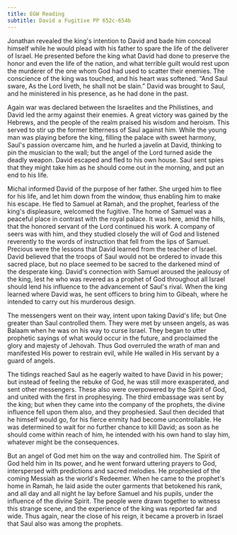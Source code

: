 ```yaml
---
title: EGW Reading
subtitle: David a Fugitive PP 652c-654b
---
```


Jonathan revealed the king's intention to David and bade him conceal himself while he would plead with his father to spare the life of the deliverer of Israel. He presented before the king what David had done to preserve the honor and even the life of the nation, and what terrible guilt would rest upon the murderer of the one whom God had used to scatter their enemies. The conscience of the king was touched, and his heart was softened. “And Saul sware, As the Lord liveth, he shall not be slain.” David was brought to Saul, and he ministered in his presence, as he had done in the past.

Again war was declared between the Israelites and the Philistines, and David led the army against their enemies. A great victory was gained by the Hebrews, and the people of the realm praised his wisdom and heroism. This served to stir up the former bitterness of Saul against him. While the young man was playing before the king, filling the palace with sweet harmony, Saul's passion overcame him, and he hurled a javelin at David, thinking to pin the musician to the wall; but the angel of the Lord turned aside the deadly weapon. David escaped and fled to his own house. Saul sent spies that they might take him as he should come out in the morning, and put an end to his life.

Michal informed David of the purpose of her father. She urged him to flee for his life, and let him down from the window, thus enabling him to make his escape. He fled to Samuel at Ramah, and the prophet, fearless of the king's displeasure, welcomed the fugitive. The home of Samuel was a peaceful place in contrast with the royal palace. It was here, amid the hills, that the honored servant of the Lord continued his work. A company of seers was with him, and they studied closely the will of God and listened reverently to the words of instruction that fell from the lips of Samuel. Precious were the lessons that David learned from the teacher of Israel. David believed that the troops of Saul would not be ordered to invade this sacred place, but no place seemed to be sacred to the darkened mind of the desperate king. David's connection with Samuel aroused the jealousy of the king, lest he who was revered as a prophet of God throughout all Israel should lend his influence to the advancement of Saul's rival. When the king learned where David was, he sent officers to bring him to Gibeah, where he intended to carry out his murderous design.

The messengers went on their way, intent upon taking David's life; but One greater than Saul controlled them. They were met by unseen angels, as was Balaam when he was on his way to curse Israel. They began to utter prophetic sayings of what would occur in the future, and proclaimed the glory and majesty of Jehovah. Thus God overruled the wrath of man and manifested His power to restrain evil, while He walled in His servant by a guard of angels.

The tidings reached Saul as he eagerly waited to have David in his power; but instead of feeling the rebuke of God, he was still more exasperated, and sent other messengers. These also were overpowered by the Spirit of God, and united with the first in prophesying. The third embassage was sent by the king; but when they came into the company of the prophets, the divine influence fell upon them also, and they prophesied. Saul then decided that he himself would go, for his fierce enmity had become uncontrollable. He was determined to wait for no further chance to kill David; as soon as he should come within reach of him, he intended with his own hand to slay him, whatever might be the consequences.

But an angel of God met him on the way and controlled him. The Spirit of God held him in Its power, and he went forward uttering prayers to God, interspersed with predictions and sacred melodies. He prophesied of the coming Messiah as the world's Redeemer. When he came to the prophet's home in Ramah, he laid aside the outer garments that betokened his rank, and all day and all night he lay before Samuel and his pupils, under the influence of the divine Spirit. The people were drawn together to witness this strange scene, and the experience of the king was reported far and wide. Thus again, near the close of his reign, it became a proverb in Israel that Saul also was among the prophets.